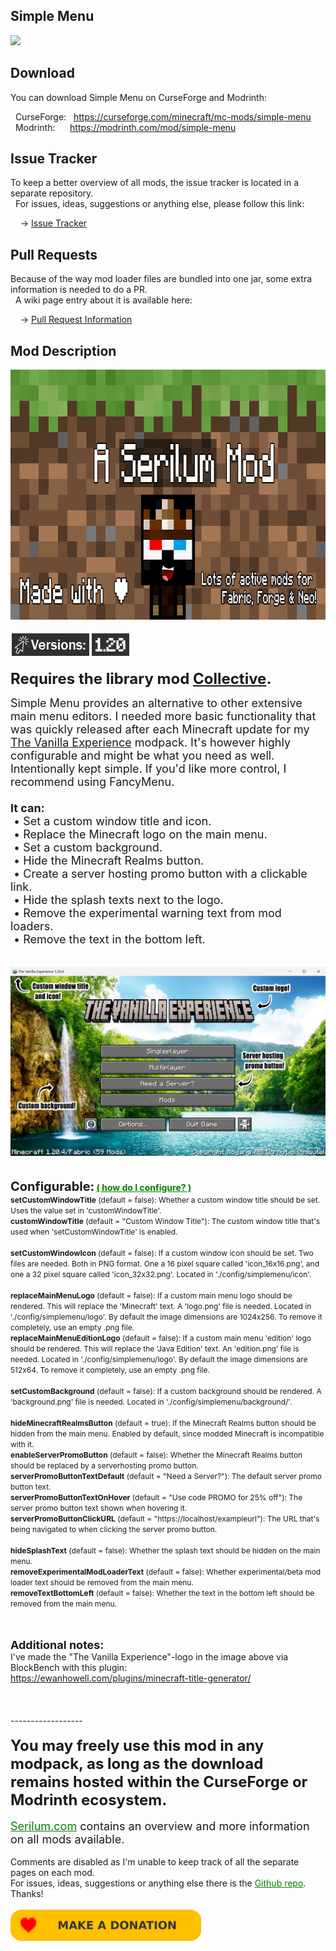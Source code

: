 <h2>Simple Menu</h2>

<p><a href="https://github.com/Serilum/Simple-Menu"><img src="https://serilum.com/assets/data/logo/simple-menu.png"></a></p><h2>Download</h2>

<p>You can download Simple Menu on CurseForge and Modrinth:</p><p>&nbsp;&nbsp;CurseForge: &nbsp;&nbsp;<a href="https://curseforge.com/minecraft/mc-mods/simple-menu">https://curseforge.com/minecraft/mc-mods/simple-menu</a><br>&nbsp;&nbsp;Modrinth: &nbsp;&nbsp;&nbsp;&nbsp;&nbsp;<a href="https://modrinth.com/mod/simple-menu">https://modrinth.com/mod/simple-menu</a></p>

<h2>Issue Tracker</h2>

<p>To keep a better overview of all mods, the issue tracker is located in a separate repository.<br>&nbsp;&nbsp;For issues, ideas, suggestions or anything else, please follow this link:</p>

<p>&nbsp;&nbsp;&nbsp;&nbsp;-> <a href="https://serilum.com/url/issue-tracker">Issue Tracker</a></p>

<h2>Pull Requests</h2>

<p>Because of the way mod loader files are bundled into one jar, some extra information is needed to do a PR.<br>&nbsp;&nbsp;A wiki page entry about it is available here:</p>

<p>&nbsp;&nbsp;&nbsp;&nbsp;-> <a href="https://serilum.com/url/pull-requests">Pull Request Information</a></p>

<h2>Mod Description</h2>

<p><a href="https://serilum.com/" target="_blank" rel="noopener noreferrer"><img src="https://github.com/Serilum/.cdn/raw/main/description/header/header.png" alt="" width="838" height="400" /></a><br /><br /><img src="https://github.com/Serilum/.cdn/raw/main/description/versions/header.png" /><a href="https://legacy.curseforge.com/minecraft/mc-mods/simple-menu/files/all?filter-status=1&amp;filter-game-version=1738749986:75125"><img src="https://github.com/Serilum/.cdn/raw/main/description/versions/1_20.png" /></a><br /><br /><strong><span style="font-size: 24px;">Requires the library mod&nbsp;<a style="font-size: 24px;" href="https://curseforge.com/minecraft/mc-mods/collective" target="_blank" rel="noopener noreferrer">Collective</a>.<br /></span></strong></p>
<p><span style="font-size: 18px;">Simple Menu provides an alternative to other extensive main menu editors. I needed more basic functionality that was quickly released after each Minecraft update for my <a style="font-size: 18px;" href="https://curseforge.com/minecraft/modpacks/the-vanilla-experience" target="_blank" rel="noopener noreferrer">The Vanilla Experience</a> modpack. It's however highly configurable and might be what you need as well. Intentionally kept simple. If you'd like more control, I recommend using FancyMenu.<br /><br /><strong>It can:</strong><br />&nbsp;&bull; Set a custom window title and icon.<br />&nbsp;&bull; Replace the Minecraft logo on the main menu.<br />&nbsp;&bull; Set a custom background.<br />&nbsp;&bull; Hide the Minecraft Realms button.<br />&nbsp;&bull; Create a server hosting promo button with a clickable link.<br />&nbsp;&bull; Hide the splash texts next to the logo.<br />&nbsp;&bull; Remove the experimental warning text from mod loaders.<br />&nbsp;&bull; Remove the text in the bottom left.<br /></span><br /><br /><img src="https://github.com/Serilum/.cdn/raw/main/projects/simple-menu/a.png" /><br /><br /><br /><strong><span style="font-size: 20px;">Configurable:</span> <span style="color: #008000; font-size: 14px;"><a style="color: #008000;" title="how" href="https://github.com/Serilum/.information/wiki/how-to-configure-mods" target="_blank" rel="noopener noreferrer">(&nbsp;how do I configure?&nbsp;)</a></span><br /></strong><span style="font-size: 12px;"><strong>setCustomWindowTitle</strong>&nbsp;(default = false): Whether a custom window title should be set. Uses the value set in 'customWindowTitle'.</span><br /><span style="font-size: 12px;"><strong>customWindowTitle</strong>&nbsp;(default = "Custom Window Title"): The custom window title that's used when 'setCustomWindowTitle' is enabled.</span><br /><br /><span style="font-size: 12px;"><strong>setCustomWindowIcon</strong>&nbsp;(default = false): If a custom window icon should be set. Two files are needed. Both in PNG format. One a 16 pixel square called 'icon_16x16.png', and one a 32 pixel square called 'icon_32x32.png'. Located in './config/simplemenu/icon'.</span><br /><br /><span style="font-size: 12px;"><strong>replaceMainMenuLogo</strong>&nbsp;(default = false): If a custom main menu logo should be rendered. This will replace the 'Minecraft' text. A 'logo.png' file is needed. Located in './config/simplemenu/logo'. By default the image dimensions are 1024x256. To remove it completely, use an empty .png file.</span><br /><span style="font-size: 12px;"><strong>replaceMainMenuEditionLogo</strong>&nbsp;(default = false): If a custom main menu 'edition' logo should be rendered. This will replace the 'Java Edition' text. An 'edition.png' file is needed. Located in './config/simplemenu/logo'. By default the image dimensions are 512x64. To remove it completely, use an empty .png file.</span><br /><br /><span style="font-size: 12px;"><strong>setCustomBackground</strong>&nbsp;(default = false): If a custom background should be rendered. A 'background.png' file is needed. Located in './config/simplemenu/background/'.</span><br /><br /><span style="font-size: 12px;"><strong>hideMinecraftRealmsButton</strong>&nbsp;(default = true): If the Minecraft Realms button should be hidden from the main menu. Enabled by default, since modded Minecraft is incompatible with it.</span><br /><span style="font-size: 12px;"><strong>enableServerPromoButton</strong>&nbsp;(default = false): Whether the Minecraft Realms button should be replaced by a serverhosting promo button.</span><br /><span style="font-size: 12px;"><strong>serverPromoButtonTextDefault</strong>&nbsp;(default = "Need a Server?"): The default server promo button text.</span><br /><span style="font-size: 12px;"><strong>serverPromoButtonTextOnHover</strong>&nbsp;(default = "Use code PROMO for 25% off"): The server promo button text shown when hovering it.</span><br /><span style="font-size: 12px;"><strong>serverPromoButtonClickURL</strong>&nbsp;(default = "https://localhost/exampleurl"): The URL that's being navigated to when clicking the server promo button.</span><br /><br /><span style="font-size: 12px;"><strong>hideSplashText</strong>&nbsp;(default = false): Whether the splash text should be hidden on the main menu.</span><br /><span style="font-size: 12px;"><strong>removeExperimentalModLoaderText</strong>&nbsp;(default = false): Whether experimental/beta mod loader text should be removed from the main menu.</span><br /><span style="font-size: 12px;"><strong>removeTextBottomLeft</strong>&nbsp;(default = false): Whether the text in the bottom left should be removed from the main menu.</span><br /><br /></p>
<p><br /><span style="font-size: 18px;"><strong>Additional notes:</strong></span><br /><span style="font-size: 14px;">I've made the "The Vanilla Experience"-logo in the image above via BlockBench with this plugin:</span><br /><a href="https://ewanhowell.com/plugins/minecraft-title-generator/" target="_blank" rel="noopener noreferrer">https://ewanhowell.com/plugins/minecraft-title-generator/</a><br /><br /><br /><br />------------------<br /><br /><span style="font-size: 24px;"><strong>You may freely use this mod in any modpack, as long as the download remains hosted within the CurseForge or Modrinth ecosystem.</strong></span><br /><br /><span style="font-size: 18px;"><a style="font-size: 18px; color: #008000;" href="https://serilum.com/" target="_blank" rel="noopener noreferrer">Serilum.com</a> contains an overview and more information on all mods available.</span><br /><br /><span style="font-size: 14px;">Comments are disabled as I'm unable to keep track of all the separate pages on each mod.</span><span style="font-size: 14px;"><br />For issues, ideas, suggestions or anything else there is the&nbsp;<a style="font-size: 14px; color: #008000;" href="https://github.com/Serilum/.issue-tracker" target="_blank" rel="noopener noreferrer">Github repo</a>. Thanks!</span><span style="font-size: 6px;"><br /><br /></span><a href="https://ricksouth.com/donate" target="_blank" rel="noopener noreferrer"><img src="https://github.com/Serilum/.cdn/raw/main/description/shields/donation_rounded.svg" alt="" width="306" height="50" /></a></p>